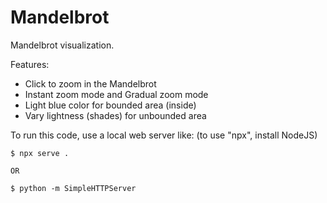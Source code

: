 # Mandelbrot

Mandelbrot visualization.

Features:

*   Click to zoom in the Mandelbrot
*   Instant zoom mode and Gradual zoom mode
*   Light blue color for bounded area (inside)
*   Vary lightness (shades) for unbounded area

To run this code, use a local web server like: (to use "npx", install NodeJS)

```
$ npx serve .

OR

$ python -m SimpleHTTPServer
```